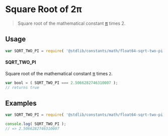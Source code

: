 # Square Root of 2π

> Square root of the mathematical constant [π][@stdlib/constants/math/float64-pi] times 2.

<section class="usage">

## Usage

```javascript
var SQRT_TWO_PI = require( '@stdlib/constants/math/float64-sqrt-two-pi' );
```

#### SQRT_TWO_PI

Square root of the mathematical constant [π][@stdlib/constants/math/float64-pi] times `2`.

```javascript
var bool = ( SQRT_TWO_PI === 2.5066282746310007 );
// returns true
```

</section>

<!-- /.usage -->

<section class="examples">

## Examples

<!-- TODO: better example -->

<!-- eslint no-undef: "error" -->

```javascript
var SQRT_TWO_PI = require( '@stdlib/constants/math/float64-sqrt-two-pi' );

console.log( SQRT_TWO_PI );
// => 2.5066282746310007
```

</section>

<!-- /.examples -->

<section class="links">

[@stdlib/constants/math/float64-pi]: https://github.com/stdlib-js/stdlib/tree/develop/lib/node_modules/%40stdlib/constants/math/float64-pi

</section>

<!-- /.links -->

